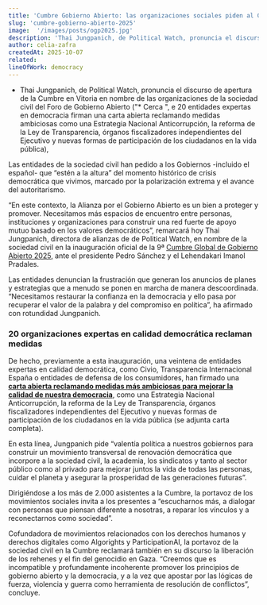 ```yaml
---
title: 'Cumbre Gobierno Abierto: las organizaciones sociales piden al Gobierno “valentía política” para renovar la democracia'
slug: 'cumbre-gobierno-abierto-2025'
image:  '/images/posts/ogp2025.jpg'
description: 'Thai Jungpanich, de Political Watch, pronuncia el discurso de apertura de la Cumbre en Vitoria en nombre de las organizaciones de la sociedad civil del Foro de Gobierno Abierto'
author: celia-zafra
createdAt: 2025-10-07
related:
lineOfWork: democracy
---
```


* Thai Jungpanich, de Political Watch, pronuncia el discurso de apertura de la Cumbre en Vitoria en nombre de las organizaciones de la sociedad civil del Foro de Gobierno Abierto
("* Cerca ", e 20 entidades expertas en democracia firman una carta abierta reclamando medidas ambiciosas como una Estrategia Nacional Anticorrupción, la reforma de la Ley de Transparencia, órganos fiscalizadores independientes del Ejecutivo y nuevas formas de participación de los ciudadanos en la vida pública),

Las entidades de la sociedad civil han pedido a los Gobiernos -incluido el español- que “estén a la altura” del momento histórico de crisis democrática que vivimos, marcado por la polarización extrema y el avance del autoritarismo.

“En este contexto, la Alianza por el Gobierno Abierto  es  un  bien  a  proteger  y  promover.  Necesitamos  más  espacios  de  encuentro  entre personas, instituciones y organizaciones para construir una red fuerte de apoyo mutuo  basado  en  los  valores democráticos”, remarcará hoy Thai Jungpanich, directora de alianzas de de Political Watch, en nombre de la sociedad civil en la inauguración oficial de la 9ª [Cumbre Global de Gobierno Abierto 2025](https://spain.ogpsummit.org/p/#/overview), ante el presidente Pedro Sánchez y el Lehendakari Imanol Pradales.

Las entidades denuncian la frustración que generan los anuncios de planes y estrategias que a menudo se ponen en marcha de manera descoordinada. “Necesitamos restaurar la confianza en la democracia y ello pasa por recuperar el valor de la palabra y del compromiso en política”, ha afirmado con rotundidad Jungpanich.

### 20 organizaciones expertas en calidad democrática reclaman medidas

De hecho, previamente a esta inauguración, una veintena de entidades expertas en calidad democrática, como Civio, Transparencia Internacional España o entidades de defensa de los consumidores, han firmado una [**carta abierta reclamando medidas más ambiciosas para mejorar la calidad de nuestra democracia**](https://drive.google.com/file/d/1Yv8skxa-llzKdSRkidhhl6QF2uKVDpZx/view?usp=sharing), como una Estrategia Nacional Anticorrupción, la reforma de la Ley de Transparencia, órganos fiscalizadores independientes del Ejecutivo y nuevas formas de participación de los ciudadanos en la vida pública (se adjunta carta completa).

En esta línea, Jungpanich pide “valentía política a nuestros gobiernos para construir un movimiento transversal de renovación democrática que incorpore a la sociedad civil, la academia, los sindicatos y tanto al sector público como al privado para mejorar juntos la vida de todas las personas, cuidar el planeta y asegurar la prosperidad de las generaciones futuras”.

Dirigiéndose a los más de 2.000 asistentes a la Cumbre, la portavoz de los movimientos sociales invita a los presentes a “escucharnos más, a dialogar con personas que piensan diferente a nosotras, a reparar los vínculos y a reconectarnos como sociedad”.

Cofundadora de movimientos relacionados con los derechos humanos y derechos digitales como Algorights y ParticipationAI, la portavoz de la sociedad civil en la Cumbre reclamará también en su discurso la liberación de los rehenes y el fin del genocidio en Gaza. “Creemos  que  es  incompatible  y  profundamente incoherente promover los principios de gobierno abierto y la democracia, y a la vez que apostar por las lógicas de fuerza, violencia y guerra como herramienta de resolución de conflictos”, concluye.
